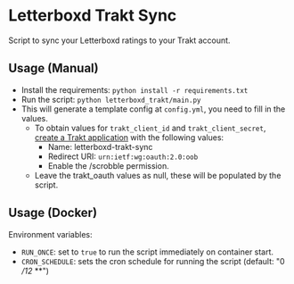 # Letterboxd Trakt Sync

Script to sync your Letterboxd ratings to your Trakt account.

## Usage (Manual)

- Install the requirements: `python install -r requirements.txt`
- Run the script: `python letterboxd_trakt/main.py`
- This will generate a template config at `config.yml`, you need to fill in the values.
  - To obtain values for `trakt_client_id` and `trakt_client_secret`, [create a Trakt application](https://trakt.tv/oauth/applications) with the following values:
    - Name: letterboxd-trakt-sync
    - Redirect URI: `urn:ietf:wg:oauth:2.0:oob`
    - Enable the /scrobble permission.
  - Leave the trakt_oauth values as null, these will be populated by the script.

## Usage (Docker)

Environment variables:

- `RUN_ONCE`: set to `true` to run the script immediately on container start.
- `CRON_SCHEDULE`: sets the cron schedule for running the script (default: "0 */12* **")
